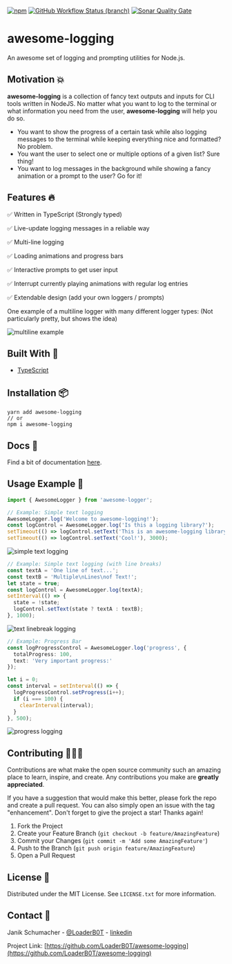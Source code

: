 [![npm](https://img.shields.io/npm/v/awesome-logging?color=%2300d26a&style=for-the-badge)](https://www.npmjs.com/package/awesome-logging)
[![GitHub Workflow Status (branch)](https://img.shields.io/github/workflow/status/loaderb0t/awesome-logging/awesome-logging-CI/main?style=for-the-badge)](https://github.com/LoaderB0T/awesome-logging/actions/workflows/build.yml)
[![Sonar Quality Gate](https://img.shields.io/sonar/alert_status/LoaderB0T_awesome-logging?server=https%3A%2F%2Fsonarcloud.io&sonarVersion=8.8&style=for-the-badge)](https://sonarcloud.io/dashboard?id=LoaderB0T_awesome-logging)

# awesome-logging

An awesome set of logging and prompting utilities for Node.js.

## Motivation 💥

**awesome-logging** is a collection of fancy text outputs and inputs for CLI tools written in NodeJS.
No matter what you want to log to the terminal or what information you need from the user, **awesome-logging** will help you do so.

- You want to show the progress of a certain task while also logging messages to the terminal while keeping everything nice and formatted? No problem.
- You want the user to select one or multiple options of a given list? Sure thing!
- You want to log messages in the background while showing a fancy animation or a prompt to the user? Go for it!

## Features 🔥

✅ Written in TypeScript (Strongly typed)

✅ Live-update logging messages in a reliable way

✅ Multi-line logging

✅ Loading animations and progress bars

✅ Interactive prompts to get user input

✅ Interrupt currently playing animations with regular log entries

✅ Extendable design (add your own loggers / prompts)

One example of a multiline logger with many different logger types: (Not particularly pretty, but shows the idea)

![multiline example](https://user-images.githubusercontent.com/37637338/124401662-e6793480-dd2a-11eb-9a8d-c09328b19259.gif)

## Built With 🔧

- [TypeScript](https://www.typescriptlang.org/)

## Installation 📦

```console
yarn add awesome-logging
// or
npm i awesome-logging
```

## Docs 📃
Find a bit of documentation [here](https://github.com/LoaderB0T/awesome-logging/blob/main/DOCS.md).

## Usage Example 🚀

```typescript
import { AwesomeLogger } from 'awesome-logger';
```

```typescript
// Example: Simple text logging
AwesomeLogger.log('Welcome to awesome-logging!');
const logControl = AwesomeLogger.log('Is this a logging library?');
setTimeout(() => logControl.setText('This is an awesome-logging library!'), 1500);
setTimeout(() => logControl.setText('Cool!'), 3000);
```

![simple text logging](https://user-images.githubusercontent.com/37637338/124401295-e8da8f00-dd28-11eb-8b46-4efbfba30008.gif)

```typescript
// Example: Simple text logging (with line breaks)
const textA = 'One line of text...';
const textB = 'Multiple\nLines\nof Text!';
let state = true;
const logControl = AwesomeLogger.log(textA);
setInterval(() => {
  state = !state;
  logControl.setText(state ? textA : textB);
}, 1000);
```

![text linebreak logging](https://user-images.githubusercontent.com/37637338/124401381-78803d80-dd29-11eb-8407-f3c462a455fc.gif)

```typescript
// Example: Progress Bar
const logProgressControl = AwesomeLogger.log('progress', {
  totalProgress: 100,
  text: 'Very important progress:'
});

let i = 0;
const interval = setInterval(() => {
  logProgressControl.setProgress(i++);
  if (i === 100) {
    clearInterval(interval);
  }
}, 500);
```

![progress logging](https://user-images.githubusercontent.com/37637338/124401404-a9607280-dd29-11eb-9956-8378f54ffe0f.gif)

## Contributing 🧑🏻‍💻

Contributions are what make the open source community such an amazing place to learn, inspire, and create. Any contributions you make are **greatly appreciated**.

If you have a suggestion that would make this better, please fork the repo and create a pull request. You can also simply open an issue with the tag "enhancement".
Don't forget to give the project a star! Thanks again!

1. Fork the Project
2. Create your Feature Branch (`git checkout -b feature/AmazingFeature`)
3. Commit your Changes (`git commit -m 'Add some AmazingFeature'`)
4. Push to the Branch (`git push origin feature/AmazingFeature`)
5. Open a Pull Request

## License 🔑

Distributed under the MIT License. See `LICENSE.txt` for more information.

## Contact 📧

Janik Schumacher - [@LoaderB0T](https://twitter.com/LoaderB0T) - [linkedin](https://www.linkedin.com/in/janikschumacher/)

Project Link: [https://github.com/LoaderB0T/awesome-logging](https://github.com/LoaderB0T/awesome-logging)
